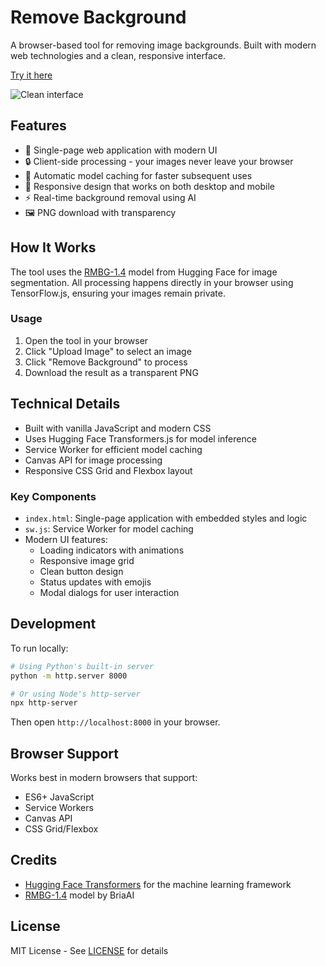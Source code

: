 # Remove Background

A browser-based tool for removing image backgrounds. Built with modern web technologies and a clean, responsive interface.

[Try it here](https://shalom-lab.github.io/remove-background)

![Clean interface](screenshot.png)

## Features

- 🎯 Single-page web application with modern UI
- 🔒 Client-side processing - your images never leave your browser
- 💾 Automatic model caching for faster subsequent uses
- 📱 Responsive design that works on both desktop and mobile
- ⚡ Real-time background removal using AI
- 🖼️ PNG download with transparency

## How It Works

The tool uses the [RMBG-1.4](https://huggingface.co/briaai/RMBG-1.4) model from Hugging Face for image segmentation. All processing happens directly in your browser using TensorFlow.js, ensuring your images remain private.

### Usage

1. Open the tool in your browser
2. Click "Upload Image" to select an image
3. Click "Remove Background" to process
4. Download the result as a transparent PNG

## Technical Details

- Built with vanilla JavaScript and modern CSS
- Uses Hugging Face Transformers.js for model inference
- Service Worker for efficient model caching
- Canvas API for image processing
- Responsive CSS Grid and Flexbox layout

### Key Components

- `index.html`: Single-page application with embedded styles and logic
- `sw.js`: Service Worker for model caching
- Modern UI features:
  - Loading indicators with animations
  - Responsive image grid
  - Clean button design
  - Status updates with emojis
  - Modal dialogs for user interaction

## Development

To run locally:

```bash
# Using Python's built-in server
python -m http.server 8000

# Or using Node's http-server
npx http-server
```

Then open `http://localhost:8000` in your browser.

## Browser Support

Works best in modern browsers that support:
- ES6+ JavaScript
- Service Workers
- Canvas API
- CSS Grid/Flexbox

## Credits

- [Hugging Face Transformers](https://huggingface.co/docs/transformers.js) for the machine learning framework
- [RMBG-1.4](https://huggingface.co/briaai/RMBG-1.4) model by BriaAI

## License

MIT License - See [LICENSE](LICENSE) for details 